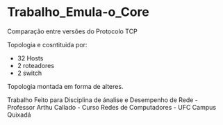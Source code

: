 # Trabalho_Emula-o_Core

Comparação entre versões do Protocolo TCP

Topologia e cosntituida por:

- 32 Hosts
- 2 roteadores
- 2 switch 


Topologia montada em forma de alteres. 


Trabalho Feito para Disciplina de ánalise e Desempenho de Rede - Professor Arthu Callado  - Curso Redes de Computadores - UFC Campus Quixadá
